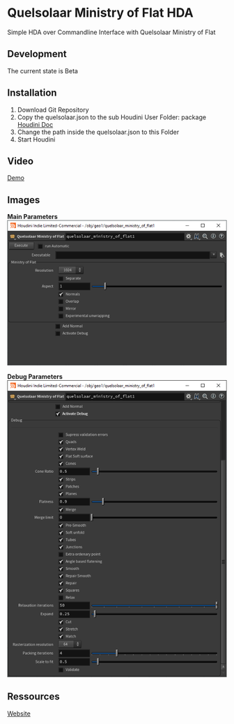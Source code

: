 # Quelsolaar Ministry of Flat HDA

Simple HDA over Commandline Interface with Quelsolaar Ministry of Flat 

## Development

The current state is Beta


## Installation

1. Download Git Repository
2. Copy the quelsolaar.json to the sub Houdini User Folder: package [Houdini Doc](http://www.sidefx.com/docs/houdini/ref/plugins.html) 
3. Change the path inside the quelsolaar.json to this Folder
4. Start Houdini

## Video

[Demo](https://vimeo.com/412486255)

## Images

**Main Parameters**
![main](img/Ministry_of_Flat_main.png)

**Debug Parameters**
![Debug](img/Ministry_of_Flat_debug.png)


## Ressources

[Website](http://www.quelsolaar.com/ministry_of_flat/)
